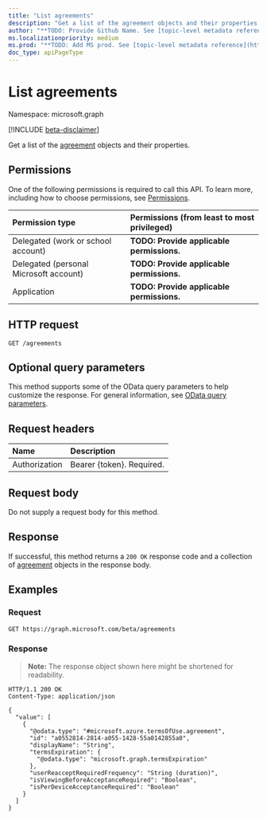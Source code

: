 ```yaml
---
title: "List agreements"
description: "Get a list of the agreement objects and their properties."
author: "**TODO: Provide Github Name. See [topic-level metadata reference](https://msgo.azurewebsites.net/add/document/guidelines/metadata.html#topic-level-metadata)**"
ms.localizationpriority: medium
ms.prod: "**TODO: Add MS prod. See [topic-level metadata reference](https://msgo.azurewebsites.net/add/document/guidelines/metadata.html#topic-level-metadata)**"
doc_type: apiPageType
---
```


# List agreements
Namespace: microsoft.graph

[!INCLUDE [beta-disclaimer](../../includes/beta-disclaimer.md)]

Get a list of the [agreement](../resources/agreement.md) objects and their properties.

## Permissions
One of the following permissions is required to call this API. To learn more, including how to choose permissions, see [Permissions](/graph/permissions-reference).

|Permission type|Permissions (from least to most privileged)|
|:---|:---|
|Delegated (work or school account)|**TODO: Provide applicable permissions.**|
|Delegated (personal Microsoft account)|**TODO: Provide applicable permissions.**|
|Application|**TODO: Provide applicable permissions.**|

## HTTP request

<!-- {
  "blockType": "ignored"
}
-->
``` http
GET /agreements
```

## Optional query parameters
This method supports some of the OData query parameters to help customize the response. For general information, see [OData query parameters](/graph/query-parameters).

## Request headers
|Name|Description|
|:---|:---|
|Authorization|Bearer {token}. Required.|

## Request body
Do not supply a request body for this method.

## Response

If successful, this method returns a `200 OK` response code and a collection of [agreement](../resources/agreement.md) objects in the response body.

## Examples

### Request
<!-- {
  "blockType": "request",
  "name": "list_agreement"
}
-->
``` http
GET https://graph.microsoft.com/beta/agreements
```


### Response
>**Note:** The response object shown here might be shortened for readability.
<!-- {
  "blockType": "response",
  "truncated": true,
  "@odata.type": "Collection(microsoft.azure.termsOfUse.agreement)"
}
-->
``` http
HTTP/1.1 200 OK
Content-Type: application/json

{
  "value": [
    {
      "@odata.type": "#microsoft.azure.termsOfUse.agreement",
      "id": "a0552814-2814-a055-1428-55a0142855a0",
      "displayName": "String",
      "termsExpiration": {
        "@odata.type": "microsoft.graph.termsExpiration"
      },
      "userReacceptRequiredFrequency": "String (duration)",
      "isViewingBeforeAcceptanceRequired": "Boolean",
      "isPerDeviceAcceptanceRequired": "Boolean"
    }
  ]
}
```

